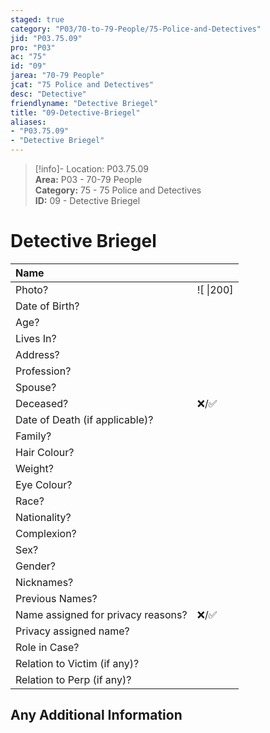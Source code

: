 ```yaml
---  
staged: true  
category: "P03/70-to-79-People/75-Police-and-Detectives"  
jid: "P03.75.09"  
pro: "P03"  
ac: "75"  
id: "09"  
jarea: "70-79 People"  
jcat: "75 Police and Detectives"  
desc: "Detective"  
friendlyname: "Detective Briegel"  
title: "09-Detective-Briegel"  
aliases:   
- "P03.75.09"  
- "Detective Briegel"  
---  
```

>[!info]- Location: P03.75.09  
>**Area:** P03 - 70-79 People  
>**Category:** 75 - 75 Police and Detectives  
>**ID:** 09 - Detective Briegel  
  
# Detective Briegel  
  
| Name                               |            |  
|:---------------------------------- |:---------- |  
| Photo?                             | ![  \|200] |  
| Date of Birth?                     |            |  
| Age?                               |            |  
| Lives In?                          |            |  
| Address?                           |            |  
| Profession?                        |            |  
| Spouse?                            |            |  
| Deceased?                          | ❌/✅      |  
| Date of Death (if applicable)?     |            |  
| Family?                            |            |  
| Hair Colour?                       |            |  
| Weight?                            |            |  
| Eye Colour?                        |            |  
| Race?                              |            |  
| Nationality?                       |            |  
| Complexion?                        |            |  
| Sex?                               |            |  
| Gender?                                   |            |  
| Nicknames?                         |            |  
| Previous Names?                    |            |  
| Name assigned for privacy reasons? | ❌/✅      |  
| Privacy assigned name?             |            |  
| Role in Case?                      |            |  
| Relation to Victim (if any)?       |            |  
| Relation to Perp (if any)?         |            |  
  
## Any Additional Information